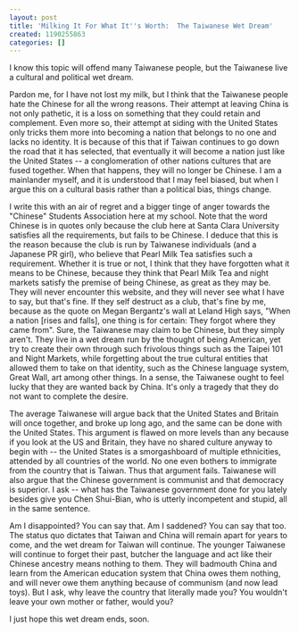 ```yaml
---
layout: post
title: 'Milking It For What It''s Worth:  The Taiwanese Wet Dream'
created: 1190255863
categories: []
---
```

I know this topic will offend many Taiwanese people, but the Taiwanese live a cultural and political wet dream.

Pardon me, for I have not lost my milk, but I think that the Taiwanese people hate the Chinese for all the wrong reasons.  Their attempt at leaving China is not only pathetic, it is a loss on something that they could retain and complement.  Even more so, their attempt at siding with the United States only tricks them more into becoming a nation that belongs to no one and lacks no identity.  It is because of this that if Taiwan continues to go down the road that it has selected, that eventually it will become a nation just like the United States -- a conglomeration of other nations cultures that are fused together.  When that happens, they will no longer be Chinese.  I am a mainlander myself, and it is understood that I may feel biased, but when I argue this on a cultural basis rather than a political bias, things change.

I write this with an air of regret and a bigger tinge of anger towards the "Chinese" Students Association here at my school.  Note that the word Chinese is in quotes only because the club here at Santa Clara University satisfies all the requirements, but fails to be Chinese.  I deduce that this is the reason because the club is run by Taiwanese individuals (and a Japanese PR girl), who believe that Pearl Milk Tea satisfies such a requirement.  Whether it is true or not, I think that they have forgotten what it means to be Chinese, because they think that Pearl Milk Tea and night markets satisfy the premise of being Chinese, as great as they may be.  They will never encounter this website, and they will never see what I have to say, but that's fine.  If they self destruct as a club, that's fine by me, because as the quote on Megan Bergantz's wall at Leland High says, "When a nation \[rises and falls\], one thing is for certain:  They forgot where they came from".  Sure, the Taiwanese may claim to be Chinese, but they simply aren't.  They live in a wet dream run by the thought of being American, yet try to create their own through such frivolous things such as the Taipei 101 and Night Markets, while forgetting about the true cultural entities that allowed them to take on that identity, such as the Chinese language system, Great Wall, art among other things.  In a sense, the Taiwanese ought to feel lucky that they are wanted back by China.  It's only a tragedy that they do not want to complete the desire.

The average Taiwanese will argue back that the United States and Britain will once together, and broke up long ago, and the same can be done with the United States.  This argument is flawed on more levels than any because if you look at the US and Britain, they have no shared culture anyway to begin with -- the United States is a smorgashboard of multiple ethnicities, attended by all countries of the world.  No one even bothers to immigrate from the country that is Taiwan.  Thus that argument fails.  Taiwanese will also argue that the Chinese government is communist and that democracy is superior.  I ask -- what has the Taiwanese government done for you lately besides give you Chen Shui-Bian, who is utterly incompetent and stupid, all in the same sentence.

Am I disappointed?  You can say that.  Am I saddened?  You can say that too.  The status quo dictates that Taiwan and China will remain apart for years to come, and the wet dream for Taiwan will continue.  The younger Taiwanese will continue to forget their past, butcher the language and act like their Chinese ancestry means nothing to them.  They will badmouth China and learn from the American education system that China owes them nothing, and will never owe them anything because of communism (and now lead toys).  But I ask, why leave the country that literally made you?  You wouldn't leave your own mother or father, would you?

I just hope this wet dream ends, soon.

